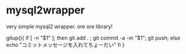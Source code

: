 mysql2wrapper
=============

very simple mysql2 wrapper.
ore ore library!

gitup(){
if [ -n "$1" ]; then
   git add . ; git commit -a -m "$1"; git push;
else
   echo "コミットメッセージを入れてちょーだい"
fi
}
